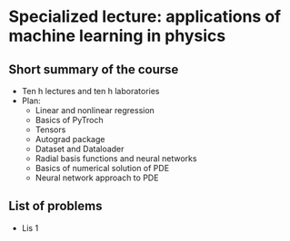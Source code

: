 # Specialized lecture: applications of machine learning in physics

## Short summary of the course
* Ten h lectures and ten h laboratories
* Plan:
    * Linear and nonlinear regression
    * Basics of PyTroch
    * Tensors
    * Autograd package
    * Dataset and Dataloader
    * Radial basis functions and neural networks
    * Basics of numerical solution of PDE
    * Neural network approach to PDE

## List of problems

* Lis 1
